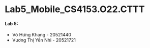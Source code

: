 # Lab5_Mobile_CS4153.O22.CTTT
#### Lab 5:
- Võ Hưng Khang - 20521440
- Vương Thị Yến Nhi - 20521721
